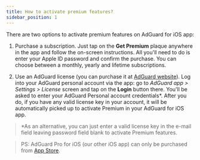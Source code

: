 ```yaml
---
title: How to activate premium features?
sidebar_position: 1
---
```


There are two options to activate premium features on AdGuard for iOS app:

1) Purchase a subscription. Just tap on the **Get Premium** plaque anywhere in the app and follow the on-screen instructions. All you'll need to do is enter your Apple ID password and confirm the purchase. You can choose between a monthly, yearly and lifetime subscriptions.

2) Use an AdGuard license (you can purchase it at [AdGuard website](https://adguard.com/en/license.html)). Log into your AdGuard personal account via the app: go to *AdGuard app > Settings > License* screen and tap on the **Login** button there. You'll be asked to enter your AdGuard Personal account credentials*. After you do, if you have any valid license key in your account, it will be automatically picked up to activate Premium in your AdGuard for iOS app.

> *As an alternative, you can just enter a valid license key in the e-mail field leaving password field blank to activate Premium features.

>PS: AdGuard Pro for iOS (our other iOS app) can only be purchased from [App Store](https://apps.apple.com/app/adguard-pro-adblock-privacy/id1126386264).
